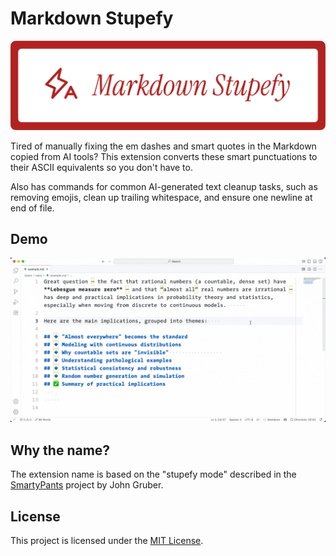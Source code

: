 # Markdown Stupefy

![Banner](https://raw.githubusercontent.com/nanxstats/vscode-markdown-stupefy/main/assets/banner.png)

Tired of manually fixing the em dashes and smart quotes in the Markdown
copied from AI tools? This extension converts these smart punctuations
to their ASCII equivalents so you don't have to.

Also has commands for common AI-generated text cleanup tasks, such as
removing emojis, clean up trailing whitespace, and ensure one newline
at end of file.

## Demo

![Demo](https://raw.githubusercontent.com/nanxstats/vscode-markdown-stupefy/main/assets/demo.gif)

## Why the name?

The extension name is based on the "stupefy mode" described in the
[SmartyPants](https://daringfireball.net/projects/smartypants/)
project by John Gruber.

## License

This project is licensed under the [MIT License](LICENSE).
